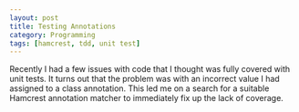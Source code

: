 ```yaml
---
layout: post
title: Testing Annotations
category: Programming
tags: [hamcrest, tdd, unit test]
---
```


Recently I had a few issues with code that I thought was fully covered with unit tests.  It turns out that the problem was with an incorrect value I had
assigned to a class annotation.  This led me on a search for a suitable Hamcrest annotation matcher to immediately fix up the lack of coverage.